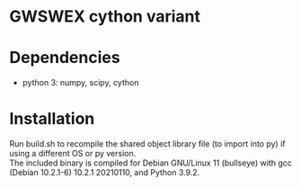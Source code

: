 # GWSWEX cython variant

# Dependencies
* python 3: numpy, scipy, cython

# Installation
Run build.sh to recompile the shared object library file (to import into py) if using a different OS or py version.  
The included binary is compiled for Debian GNU/Linux 11 (bullseye) with gcc (Debian 10.2.1-6) 10.2.1 20210110, and Python 3.9.2.  

